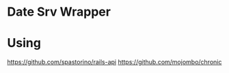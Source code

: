 # Date Srv Wrapper

# Using
https://github.com/spastorino/rails-api
https://github.com/mojombo/chronic
